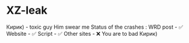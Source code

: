 # XZ-leak
Кирик) - toxic guy
Him swear me
Status of the crashes :
  WRD post - ✅
  Website - ✅
  Script - ✅
  Other sites - ❌
You are to bad Кирик)
